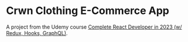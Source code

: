 # Crwn Clothing E-Commerce App

A project from the Udemy course [Complete React Developer in 2023 (w/ Redux, Hooks, GraphQL)](https://www.udemy.com/course/complete-react-developer-zero-to-mastery/).
